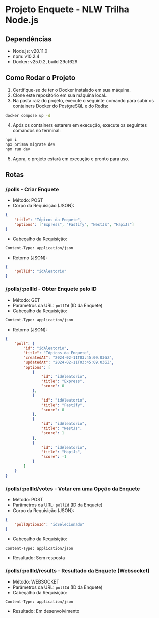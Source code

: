# Projeto Enquete - NLW Trilha Node.js

## Dependências

- Node.js: v20.11.0
- npm: v10.2.4
- Docker: v25.0.2, build 29cf629

## Como Rodar o Projeto

1. Certifique-se de ter o Docker instalado em sua máquina.
2. Clone este repositório em sua máquina local.
3. Na pasta raiz do projeto, execute o seguinte comando para subir os containers Docker do PostgreSQL e do Redis:

```bash
docker compose up -d
```

4. Após os containers estarem em execução, execute os seguintes comandos no terminal:
```bash
npm i
npx prisma migrate dev
npm run dev
```

5. Agora, o projeto estará em execução e pronto para uso.

## Rotas

### /polls - Criar Enquete

- Método: POST
- Corpo da Requisição (JSON):

```json
{
	"title": "Tópicos da Enquete",
	"options": ["Express", "Fastify", "NestJs", "HapiJs"]
}
```

- Cabeçalho da Requisição:

```
Content-Type: application/json
```

- Retorno (JSON):

```json
{
	"pollId": "idAleatorio"
}
```

### /polls/:pollId - Obter Enquete pelo ID

- Método: GET
- Parâmetros da URL: `pollId` (ID da Enquete)
- Cabeçalho da Requisição:

```
Content-Type: application/json
```

- Retorno (JSON):

```json
{
	"poll": {
		"id": "idAleatorio",
		"title": "Tópicos da Enquete",
		"createdAt": "2024-02-11T03:45:09.036Z",
		"updatedAt": "2024-02-11T03:45:09.036Z",
		"options": [
			{
				"id": "idAleatorio",
				"title": "Express",
				"score": 0
			},
			{
				"id": "idAleatorio",
				"title": "Fastify",
				"score": 0
			},
			{
				"id": "idAleatorio",
				"title": "NestJs",
				"score": 1
			},
			{
				"id": "idAleatorio",
				"title": "HapiJs",
				"score": -1
			}
		]
	}
}
```

### /polls/:pollId/votes - Votar em uma Opção da Enquete

- Método: POST
- Parâmetros da URL: `pollId` (ID da Enquete)
- Corpo da Requisição (JSON):

```json
{
	"pollOptionId": "idSelecionado"
}
```

- Cabeçalho da Requisição:

```
Content-Type: application/json
```

- Resultado: Sem resposta

### /polls/:pollId/results - Resultado da Enquete (Websocket)

- Método: WEBSOCKET
- Parâmetros da URL: `pollId` (ID da Enquete)
- Cabeçalho da Requisição:

```
Content-Type: application/json
```

- Resultado: Em desenvolvimento
